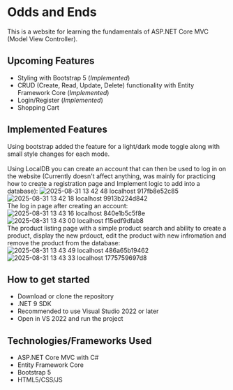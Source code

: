 # Odds and Ends
This is a website for learning the fundamentals of ASP.NET Core MVC (Model View Controller).

## Upcoming Features
- Styling with Bootstrap 5 (_Implemented_)
- CRUD (Create, Read, Update, Delete) functionality with Entity Framework Core (_Implemented_)
- Login/Register (_Implemented_)
- Shopping Cart

## Implemented Features
Using bootstrap added the feature for a light/dark mode toggle along with small style changes for each mode.
<br> <br>
Using LocalDB you can create an account that can then be used to log in on the website (Currently doesn't affect anything, was mainly for practicing how to create a registration page and Implement logic to add into a database):
![2025-08-31 13 42 48 localhost 917fb8e52c85](https://github.com/user-attachments/assets/c07ad377-50ab-4a29-9fb0-8c11ffc09f13)
![2025-08-31 13 42 18 localhost 9913b224d842](https://github.com/user-attachments/assets/b3473a78-6d44-46fb-8163-9b12fb024c38) 
<br>
The log in page after creating an account:
<br>
![2025-08-31 13 43 16 localhost 840e1b5c5f8e](https://github.com/user-attachments/assets/0dc5ea96-b1d6-4953-8e8d-ca9e8b2e19c7)
![2025-08-31 13 43 00 localhost f15edf9dfab8](https://github.com/user-attachments/assets/c2a8a104-7f9f-4d4b-9da6-f38b89eb0b3c)
<br>
The product listing page with a simple product search and ability to create a product, display the new prdouct, edit the product with new infromation and remove the product from the database:
![2025-08-31 13 43 49 localhost 486a65b19462](https://github.com/user-attachments/assets/1b7e9fde-c536-4a8d-8217-78ef07ad6d5a)
![2025-08-31 13 43 33 localhost 1775759697d8](https://github.com/user-attachments/assets/bd5a0cb2-4885-4688-b85f-e42e42ea5b79)



## How to get started
- Download or clone the repository
- .NET 9 SDK 
- Recommended to use Visual Studio 2022 or later
- Open in VS 2022 and run the project

## Technologies/Frameworks Used
- ASP.NET Core MVC with C#
- Entity Framework Core
- Bootstrap 5
- HTML5/CSS/JS
